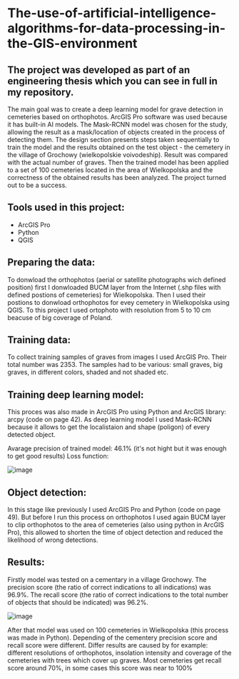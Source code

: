 # The-use-of-artificial-intelligence-algorithms-for-data-processing-in-the-GIS-environment
## The project was developed as part of an engineering thesis which you can see in full in my repository.
 
The main goal was to create a deep learning model for grave detection in cemeteries based on orthophotos. ArcGIS Pro software was used because it has built-in AI models. The Mask-RCNN model was chosen for the study, allowing the result as a mask/location of objects created in the process of detecting them. The design section presents steps taken sequentially to train the model and the results obtained on the test object - the cemetery in the village of Grochowy (wielkopolskie voivodeship). Result was compared with the actual number of graves. Then the trained model has been applied to a set of 100 cemeteries located in the area of Wielkopolska and the correctness of the obtained results has been analyzed. The project turned out to be a success.

## Tools used in this project:
- ArcGIS Pro
- Python
- QGIS

## Preparing the data:
To donwload the orthophotos (aerial or satellite photographs wich defined position) first I donwloaded BUCM layer from the Internet (.shp files with defined postions of cemeteries) for Wielkopolska. Then I used their postions to donwload orthophotos for evey cemetery in Wielkopolska using QGIS. To this project I used ortophoto with resolution from 5 to 10 cm beacuse of big coverage of Poland.
 
## Training data:
To collect training samples of graves from images I used ArcGIS Pro. Their total number was 2353. The samples had to be various: small graves, big graves, in different colors, shaded and not shaded etc. 

## Training deep learning model:
This proces was also made in ArcGIS Pro using Python and ArcGIS library: arcpy (code on page 42). As deep learning model I used Mask-RCNN because it allows to get the localistaion and shape (poligon) of every detected object.

Avarage precision of trained model: 46.1% (it's not hight but it was enough to get good results)
Loss function:

![image](https://user-images.githubusercontent.com/100380604/176911671-a51357f7-3240-448f-bc99-5eec7235e8aa.png)

## Object detection:
In this stage like previously I used ArcGIS Pro and Python (code on page 49). But before I run this process on orthophotos I used again BUCM layer to clip orthophotos to the area of cemeteries (also using python in ArcGIS Pro), this allowed to shorten the time of object detection and reduced the likelihood of wrong detections. 

## Results:
Firstly model was tested on a cementary in a village Grochowy. The precision score (the ratio of correct indications to all indications) was 96.9%. The recall score (the ratio of correct indications to the total number of objects that should be indicated) was 96.2%. 

![image](https://user-images.githubusercontent.com/100380604/176911425-e3a98f3f-84f3-456a-9b7c-2cf442fefba8.png)

After that model was used on 100 cemeteries in Wielkopolska (this process was made in Python). Depending of the cementery precision score and recall score were different. Differ results are caused by for example: different resolutions of orthophotos, insolation intensity and coverage of the cemeteries with trees which cover up graves. Most cemeteries get recall score around 70%, in some cases this score was near to 100%
